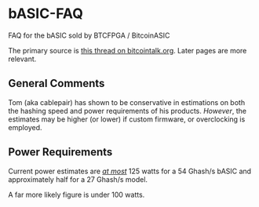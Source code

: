 bASIC-FAQ
=========

FAQ for the bASIC sold by BTCFPGA / BitcoinASIC

The primary source is [this thread on bitcointalk.org](https://bitcointalk.org/index.php?topic=79637). Later pages are more relevant.

General Comments
----------------

Tom (aka cablepair) has shown to be conservative in estimations on both the hashing speed and power requirements of his products. _However_, the estimates may be higher (or lower) if custom firmware, or overclocking is employed.

Power Requirements
------------------

Current power estimates are [*at most*](https://bitcointalk.org/index.php?topic=79637.msg1315070#msg1315070) 125 watts for a 54 Ghash/s bASIC and approximately half for a 27 Ghash/s model.

A far more likely figure is under 100 watts.
